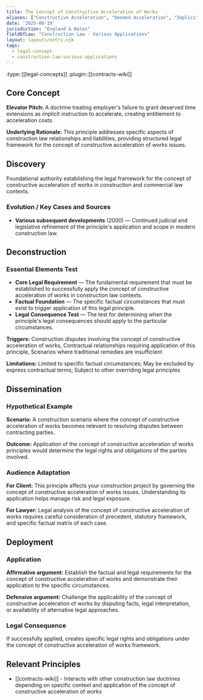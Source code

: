 ```yaml
---
title: The Concept of Constructive Acceleration of Works
aliases: ["Constructive Acceleration", "Deemed Acceleration", "Implicit Acceleration", "Acceleration by Conduct"]
date: '2025-08-19'
jurisdiction: "England & Wales"
fieldOfLaw: "Construction Law - Various Applications"
layout: layouts/entry.njk
tags:
  - legal-concept
  - construction-law-various-applications
---
```


:type::[[legal-concepts]]
:plugin::[[contracts-wiki]]

## Core Concept

**Elevator Pitch:** A doctrine treating employer's failure to grant deserved time extensions as implicit instruction to accelerate, creating entitlement to acceleration costs.

**Underlying Rationale:** This principle addresses specific aspects of construction law relationships and liabilities, providing structured legal framework for the concept of constructive acceleration of works issues.

## Discovery

Foundational authority establishing the legal framework for the concept of constructive acceleration of works in construction and commercial law contexts.

### Evolution / Key Cases and Sources

- **Various subsequent developments** (2000) — Continued judicial and legislative refinement of the principle's application and scope in modern construction law.

## Deconstruction

### Essential Elements Test

- **Core Legal Requirement** — The fundamental requirement that must be established to successfully apply the concept of constructive acceleration of works in construction law contexts.
- **Factual Foundation** — The specific factual circumstances that must exist to trigger application of this legal principle.
- **Legal Consequence Test** — The test for determining when the principle's legal consequences should apply to the particular circumstances.

**Triggers:** Construction disputes involving the concept of constructive acceleration of works, Contractual relationships requiring application of this principle, Scenarios where traditional remedies are insufficient

**Limitations:** Limited to specific factual circumstances; May be excluded by express contractual terms; Subject to other overriding legal principles

## Dissemination

### Hypothetical Example

**Scenario:** A construction scenario where the concept of constructive acceleration of works becomes relevant to resolving disputes between contracting parties.

**Outcome:** Application of the concept of constructive acceleration of works principles would determine the legal rights and obligations of the parties involved.

### Audience Adaptation

**For Client:** This principle affects your construction project by governing the concept of constructive acceleration of works issues. Understanding its application helps manage risk and legal exposure.

**For Lawyer:** Legal analysis of the concept of constructive acceleration of works requires careful consideration of precedent, statutory framework, and specific factual matrix of each case.

## Deployment

### Application

**Affirmative argument:** Establish the factual and legal requirements for the concept of constructive acceleration of works and demonstrate their application to the specific circumstances.

**Defensive argument:** Challenge the applicability of the concept of constructive acceleration of works by disputing facts, legal interpretation, or availability of alternative legal approaches.

### Legal Consequence

If successfully applied, creates specific legal rights and obligations under the concept of constructive acceleration of works framework.

## Relevant Principles

- [[contracts-wiki]] - Interacts with other construction law doctrines depending on specific context and application of the concept of constructive acceleration of works
